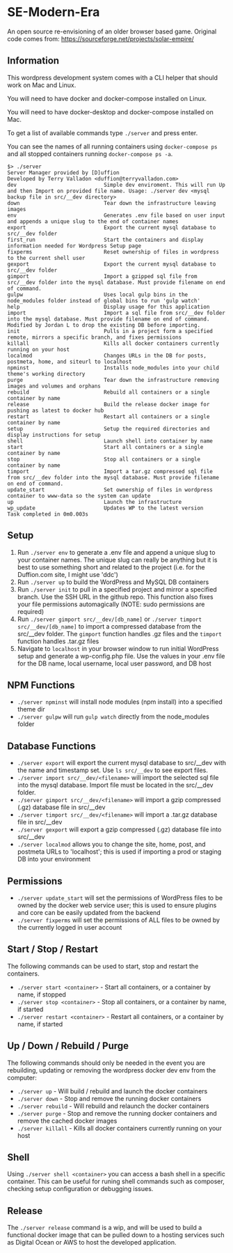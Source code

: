 # SE-Modern-Era
An open source re-envisioning of an older browser based game. Original code comes from: https://sourceforge.net/projects/solar-empire/

## Information
This wordpress development system comes with a CLI helper that should work on Mac and Linux.

You will need to have docker and docker-compose installed on Linux.

You will need to have docker-desktop and docker-compose installed on Mac.

To get a list of available commands type `./server` and press enter.

You can see the names of all running containers using `docker-compose ps` and all stopped containers running `docker-compose ps -a`.

```
$> ./server
Server Manager provided by [D]uffion
Developed by Terry Valladon <duffion@terryvalladon.com>
dev                            Simple dev enviroment. This will run Up and then Import on provided file name. Usage: ./server dev <mysql backup file in src/__dev directory>
down                           Tear down the infrastructure leaving images
env                            Generates .env file based on user input and appends a unique slug to the end of container names
export                         Export the current mysql database to src/__dev folder
first_run                      Start the containers and display information needed for Wordpress Setup page
fixperms                       Reset ownership of files in wordpress to the current shell user
gexport                        Export the current mysql database to src/__dev folder
gimport                        Import a gzipped sql file from src/__dev folder into the mysql database. Must provide filename on end of command.
gulpw                          Uses local gulp bins in the node_modules folder instead of global bins to run 'gulp watch'
help                           Display usage for this application
import                         Import a sql file from src/__dev folder into the mysql database. Must provide filename on end of command. Modified by Jordan L to drop the existing DB before importing.
init                           Pulls in a project form a specified remote, mirrors a specific branch, and fixes permissions
killall                        Kills all docker containers currently running on your host
localmod                       Changes URLs in the DB for posts, postmeta, home, and siteurl to localhost
npminst                        Installs node_modules into your child theme's working directory
purge                          Tear down the infrastructure removing images and volumes and orphans
rebuild                        Rebuild all containers or a single container by name
release                        Build the release docker image for pushing as latest to docker hub
restart                        Restart all containers or a single container by name
setup                          Setup the required directories and display instructions for setup
shell                          Launch shell into container by name
start                          Start all containers or a single container by name
stop                           Stop all containers or a single container by name
timport                        Import a tar.gz compressed sql file from src/__dev folder into the mysql database. Must provide filename on end of command.
update_start                   Set ownership of files in wordpress container to www-data so the system can update
up                             Launch the infrastructure
wp_update                      Updates WP to the latest version
Task completed in 0m0.003s

```

## Setup
   1. Run `./server env` to generate a .env file and append a unique slug to your container names. The unique slug can really be anything but it is best to use something short and related to the project (i.e. for the Duffion.com site, I might use 'ddc')
   2. Run `./server up` to build the WordPress and MySQL DB containers
   3. Run `./server init` to pull in a specified project and mirror a specified branch. Use the SSH URL in the github repo. This function also fixes your file permissions automagically (NOTE: sudo permissions are required)
   4. Run `./server gimport src/__dev/[db_name]` or `./server timport src/__dev/[db_name]` to import a compressed database from the src/__dev folder. The `gimport` function handles .gz files and the `timport` function handles .tar.gz files
   5. Navigate to `localhost` in your browser window to run initial WordPress setup and generate a wp-config.php file. Use the values in your .env file for the DB name, local username, local user password, and DB host

## NPM Functions
  - `./server npminst` will install node modules (npm install) into a specified theme dir
  - `./server gulpw` will run `gulp watch` directly from the node_modules folder

## Database Functions
  - `./server export` will export the current mysql database to src/__dev with the name and timestamp set. Use `ls src/__dev` to see export files.
  - `./server import src/__dev/<filename>` will import the selected sql file into the mysql database. Import file must be located in the src/__dev folder.
  - `./server gimport src/__dev/<filename>` will import a gzip compressed (.gz) database file in src/__dev 
  - `./server timport src/__dev/<filename>` will import a .tar.gz database file in src/__dev
  - `./server gexport` will export a gzip compressed (.gz) database file into src/__dev
  - `./server localmod` allows you to change the site, home, post, and postmeta URLs to 'localhost'; this is used if importing a prod or staging DB into your environment
  
## Permissions
  - `./server update_start` will set the permissions of WordPress files to be owned by the docker web service user; this is used to ensure plugins and core can be easily updated from the backend
  - `./server fixperms` will set the permissions of ALL files to be owned by the currently logged in user account

## Start / Stop / Restart
The following commands can be used to start, stop and restart the containers. 
 - `./server start <container>` - Start all containers, or a container by name, if stopped
 - `./server stop <container>` - Stop all containers, or a container by name, if started
 - `./server restart <container>` - Restart all containers, or a container by name, if started

## Up / Down / Rebuild / Purge
The following commands should only be needed in the event you are rebuilding, updating or removing the wordpress docker dev env from the computer:
  - `./server up` - Will build / rebuild and launch the docker containers
  - `./server down` - Stop and remove the running docker containers
  - `./server rebuild` - Will rebuild and relaunch the docker containers
  - `./server purge` - Stop and remove the running docker containers and remove the cached docker images
  - `./server killall` - Kills all docker containers currently running on your host

## Shell
Using `./server shell <container>` you can access a bash shell in a specific container. This can be useful for runing shell commands such as composer, checking setup configuration or debugging issues.

## Release
The `./server release` command is a wip, and will be used to build a functional docker image that can be pulled down to a hosting services such as Digital Ocean or AWS to host the developed application.
